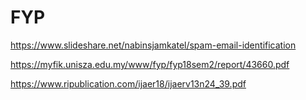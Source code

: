 # FYP

https://www.slideshare.net/nabinsjamkatel/spam-email-identification

https://myfik.unisza.edu.my/www/fyp/fyp18sem2/report/43660.pdf

https://www.ripublication.com/ijaer18/ijaerv13n24_39.pdf
